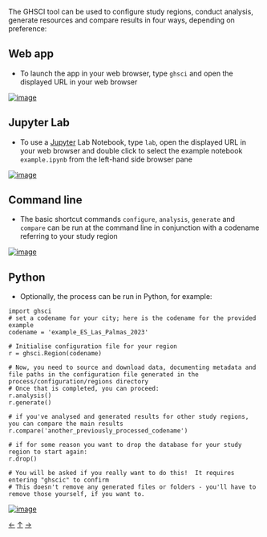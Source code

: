 The GHSCI tool can be used to configure study regions, conduct analysis, generate resources and compare results in four ways, depending on preference:

## Web app
- To launch the app in your web browser, type `ghsci` and open the displayed URL in your web browser

[![image](https://github.com/user-attachments/assets/b2556f24-a42d-46d4-a8d9-2c7aca30ba99)](https://youtu.be/QlsGSqIbb7M)

## Jupyter Lab
- To use a [Jupyter](https://jupyter.org/) Lab Notebook, type `lab`, open the displayed URL in your web browser and double click to select the example notebook `example.ipynb` from the left-hand side browser pane

[![image](https://github.com/user-attachments/assets/e8a4d1c2-f045-426c-8974-f3eaaa4c4247)](https://youtu.be/dOjbRDqgYiw)

## Command line
- The basic shortcut commands `configure`, `analysis`, `generate` and `compare` can be run at the command line in conjunction with a codename referring to your study region

[![image](https://github.com/user-attachments/assets/f7089d8c-0113-490e-a181-3cd2ed106b65)](https://youtu.be/x0YntNVmdTs)

## Python
- Optionally, the process can be run in Python, for example:

```{python}
import ghsci
# set a codename for your city; here is the codename for the provided example
codename = 'example_ES_Las_Palmas_2023'

# Initialise configuration file for your region
r = ghsci.Region(codename)

# Now, you need to source and download data, documenting metadata and file paths in the configuration file generated in the process/configuration/regions directory
# Once that is completed, you can proceed:
r.analysis()
r.generate()

# if you've analysed and generated results for other study regions, you can compare the main results
r.compare('another_previously_processed_codename')

# if for some reason you want to drop the database for your study region to start again:
r.drop()

# You will be asked if you really want to do this!  It requires entering "ghscic" to confirm
# This doesn't remove any generated files or folders - you'll have to remove those yourself, if you want to.
```

[![image](https://github.com/user-attachments/assets/8f5e1710-3bfa-4435-8269-1093bfe5be06)](https://youtu.be/FMr_acmcbLU)

[&larr;](./2.-Spatial-indicators-and-reporting-software) [&uarr;]() [&rarr;](./4.-Analysis-&-Generate-Resources)
